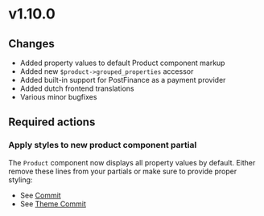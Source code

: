 # v1.10.0

## Changes

* Added property values to default Product component markup
* Added new `$product->grouped_properties` accessor
* Added built-in support for PostFinance as a payment provider 
* Added dutch frontend translations 
* Various minor bugfixes

## Required actions

### Apply styles to new product component partial

The `Product` component now displays all property values 
by default. Either remove these lines from your partials
or make sure to provide proper styling:

* See [Commit](https://github.com/OFFLINE-GmbH/oc-mall-plugin/commit/823ffc5755a20def0f72d7087f74712df6c53a1f)
* See [Theme Commit](https://github.com/OFFLINE-GmbH/oc-mall-theme/commit/9946281b089831d3e1ec6f1d38ab9a6c93dce257)
